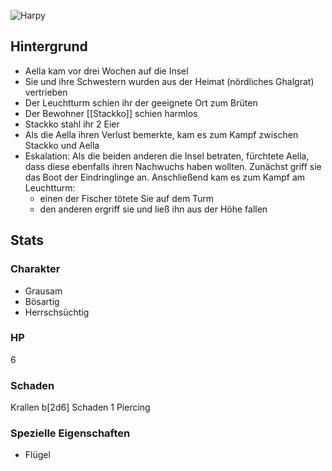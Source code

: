 ![Harpy](https://whfb.lexicanum.com/mediawiki/images/d/d7/Harpy_SoM.jpg)

## Hintergrund

- Aella kam vor drei Wochen auf die Insel
- Sie und ihre Schwestern wurden aus der Heimat (nördliches Ghalgrat) vertrieben
- Der Leuchtturm schien ihr der geeignete Ort zum Brüten
- Der Bewohner [[Stackko]] schien harmlos
- Stackko stahl ihr 2 Eier
- Als die Aella ihren Verlust bemerkte, kam es zum Kampf zwischen Stackko und Aella
- Eskalation: Als die beiden anderen die Insel betraten, fürchtete Aella, dass diese ebenfalls ihren Nachwuchs haben wollten. Zunächst griff sie das Boot der Eindringlinge an. Anschließend kam es zum Kampf am Leuchtturm:
	-  einen der Fischer tötete Sie auf dem Turm
	- den anderen ergriff sie und ließ ihn aus der Höhe fallen

## Stats

### Charakter
- Grausam
- Bösartig
- Herrschsüchtig

### HP
6

### Schaden
Krallen b[2d6] Schaden 1 Piercing

### Spezielle Eigenschaften
- Flügel